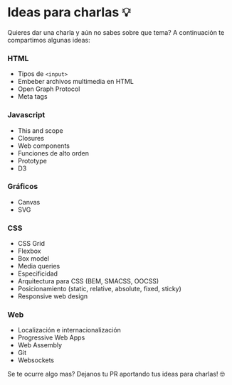 # Ideas para charlas 💡

Quieres dar una charla y aún no sabes sobre que tema? A continuación te compartimos algunas ideas:

### HTML

- Tipos de `<input>`
- Embeber archivos multimedia en HTML
- Open Graph Protocol
- Meta tags

### Javascript

- This and scope
- Closures
- Web components
- Funciones de alto orden
- Prototype
- D3

### Gráficos

- Canvas
- SVG

### CSS

- CSS Grid
- Flexbox
- Box model
- Media queries
- Especificidad
- Arquitectura para CSS (BEM, SMACSS, OOCSS)
- Posicionamiento (static, relative, absolute, fixed, sticky)
- Responsive web design

### Web

- Localización e internacionalización
- Progressive Web Apps
- Web Assembly
- Git
- Websockets

Se te ocurre algo mas? Dejanos tu PR aportando tus ideas para charlas! 🤓